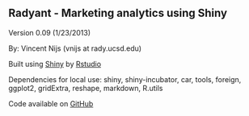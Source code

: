 ## Radyant - Marketing analytics using Shiny

Version 0.09 (1/23/2013)

By: Vincent Nijs (vnijs at rady.ucsd.edu)

Built using [Shiny](http://www.rstudio.com/shiny/) by [Rstudio](http://www.rstudio.com/)

Dependencies for local use: shiny, shiny-incubator, car, tools, foreign, ggplot2, gridExtra, reshape, markdown, R.utils

Code available on [GitHub](https://github.com/mostly-harmless/radyant)
